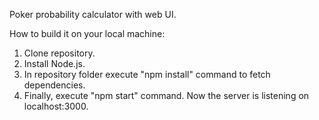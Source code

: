 Poker probability calculator with web UI.

How to build it on your local machine:

1. Clone repository.
2. Install Node.js.
3. In repository folder execute "npm install" command to fetch dependencies.
4. Finally, execute "npm start" command. Now the server is listening on localhost:3000.